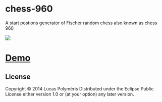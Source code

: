# chess-960

A start postions generator of Fischer random chess also known as chess 960

![](https://github.com/Average-user/Chess-960-start-generation/blob/master/resources/public/img/demo.png?raw=true)
# [Demo](https://average-user.github.io/Chess-960-start-generation/)

## License

Copyright © 2014 Lucas Polyméris
Distributed under the Eclipse Public License either version 1.0 or (at your option) any later version.
